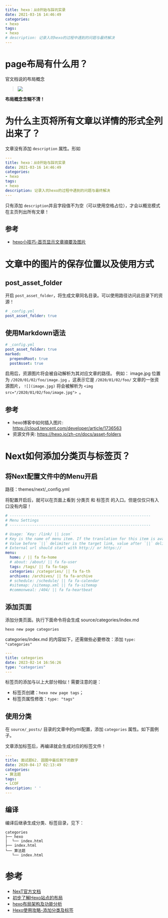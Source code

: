 ```yaml
---
title: hexo：从0开始与踩坑实录
date: 2021-03-16 14:46:49
categories: 
- hexo
tags:
- hexo
# description: 记录入坑hexo的过程中遇到的问题与最终解决
---
```



# page布局有什么用？

官文档说的布局概念

> ![](Snipaste_2023-02-14_21-58-08.png)

**布局概念含糊不清！**

<!-- more -->

# 为什么主页将所有文章以详情的形式全列出来了？

文章没有添加 `description` 属性。形如

```yml
---
title: hexo：从0开始与踩坑实录
date: 2021-03-16 14:46:49
categories: 
- hexo
tags:
- hexo
description: 记录入坑hexo的过程中遇到的问题与最终解决
---
```

只有添加 `description`并且字段值不为空（可以使用空格占位），才会以概览模式在主页列出所有文章！

## 参考

- [hexo小技巧-首页显示文章摘要及图片](https://ryderchan.github.io/2017/01/26/hexo%E5%B0%8F%E6%8A%80%E5%B7%A7-%E9%A6%96%E9%A1%B5%E6%98%BE%E7%A4%BA%E6%96%87%E7%AB%A0%E6%91%98%E8%A6%81%E5%8F%8A%E5%9B%BE%E7%89%87/)



# 文章中的图片的保存位置以及使用方式


## post_asset_folder

开启 `post_asset_folder`，将生成文章同名目录。可以使用路径访问此目录下的资源！

```yml
# _config.yml
post_asset_folder: true
```

## 使用Markdown语法


```yml
# _config.yml
post_asset_folder: true
marked:
  prependRoot: true
  postAsset: true
```

启用后，资源图片将会被自动解析为其对应文章的路径。
例如： image.jpg 位置为 `/2020/01/02/foo/image.jpg` ，这表示它是 `/2020/01/02/foo/` 文章的一张资源图片， `![](image.jpg)` 将会被解析为 `<img src="/2020/01/02/foo/image.jpg"> `。

## 参考

- hexo博客中如何插入图片: https://cloud.tencent.com/developer/article/1736563
- 资源文件夹: https://hexo.io/zh-cn/docs/asset-folders



# Next如何添加分类页与标签页？

## 将Next配置文件中的Menu开启

路径：themes/next/_config.yml

将配置开启后，就可以在页面上看到 分类页 和 标签页 的入口。但是仅仅只有入口没有内容！

```yml
# ---------------------------------------------------------------
# Menu Settings
# ---------------------------------------------------------------

# Usage: `Key: /link/ || icon`
# Key is the name of menu item. If the translation for this item is available, the translated text will be loaded, otherwise the Key name will be used. Key is case-sensitive.
# Value before `||` delimiter is the target link, value after `||` delimiter is the name of Font Awesome icon.
# External url should start with http:// or https://
menu:
  home: / || fa fa-home
  # about: /about/ || fa fa-user
  tags: /tags/ || fa fa-tags
  categories: /categories/ || fa fa-th
  archives: /archives/ || fa fa-archive
  # schedule: /schedule/ || fa fa-calendar
  #sitemap: /sitemap.xml || fa fa-sitemap
  #commonweal: /404/ || fa fa-heartbeat
```

## 添加页面

添加分类页面。执行下面命令将会生成 source/categories/index.md

```shell
hexo new page categories
```

categories/index.md 的内容如下，还需做些必要修改：添加 `type: "categories"`

```yml
---
title: categories
date: 2023-02-14 16:56:26
type: "categories"
---
```

标签页的添加与以上大部分相似！需要注意的是：

- 标签页创建：`hexo new page tags`；
- 标签页属性修改：`type: "tags"`

## 使用分类

在 `source/_posts/` 目录的文章中的yml配置，添加 `categories` 属性。如下面例子。

文章添加标签后，再编译就会生成对应的标签文件！


```yml
---
title: 面试题62. 圆圈中最后剩下的数字
date: 2020-04-17 02:13:49
categories: 
- 算法题
tags:
- LCOF
description: ' '
---
```

## 编译

编译后继承生成分类、标签目录，见下：

```shell
categories
├── hexo
|  └── index.html
├── index.html
└── 算法题
   └── index.html
```


# 参考

- [NexT官方文档](https://theme-next.js.org/)
- [初步了解Hexo站点的布局](https://www.jianshu.com/p/5a1e6d8c83af)
- [hexo布局架构及功能分析](https://ben286.github.io/2018/08/21/%E5%85%B6%E4%BB%96/hexo%E5%B8%83%E5%B1%80%E6%9E%B6%E6%9E%84%E5%8F%8A%E5%8A%9F%E8%83%BD%E5%88%86%E6%9E%90/)
- [Hexo使用攻略-添加分类及标签](https://linlif.github.io/2017/05/27/Hexo%E4%BD%BF%E7%94%A8%E6%94%BB%E7%95%A5-%E6%B7%BB%E5%8A%A0%E5%88%86%E7%B1%BB%E5%8F%8A%E6%A0%87%E7%AD%BE/)